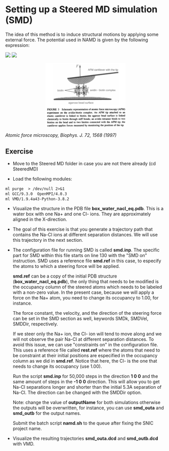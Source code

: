 # Setting up a Steered MD simulation (SMD) 

The idea of this method is to induce structural motions by applying some external force. The
potential used in NAMD is given by the following expression:


<img src="https://render.githubusercontent.com/render/math?math=e^{i \pi} = -1">
<img src="https://render.githubusercontent.com/render/math?math=U(r_1,r_2,...,t) = \frac{1}{2} k \left [ vt \right ]">


<p align="center">
<img src="./img/afm.png" width=50%>

<em> Atomic force microscopy, Biophys. J. 72, 1568 (1997)</em>
</p>

## Exercise

* Move to the Steered MD folder in case you are not there already (cd SteeredMD)

* Load the following modules:

```
ml purge  > /dev/null 2>&1
ml GCC/9.3.0  OpenMPI/4.0.3
ml VMD/1.9.4a43-Python-3.8.2
```

* Visualize the structure in the PDB file **box_water_nacl_eq.pdb**. This is a water box
  with one Na+ and one Cl- ions. They are approximately aligned in the X-direction.

* The goal of this exercise is that you generate a trajectory path that contains the
  Na-Cl ions at different separation distances. We will use this trajectory in the next
  section.

* The configuration file for running SMD is called **smd.inp**. The specific part for SMD
  within this file starts on line 130 with the "SMD on" instruction. SMD uses a reference file
  **smd.ref** in this case, to especify the atoms to which a steering force will be applied.

  **smd.ref** can be a copy of the initial PDB structure (**box_water_nacl_eq.pdb**),
  the only thing that needs to be modified is the occupancy column of the steered atoms
  which needs to be labeled with a non-zero value. In the present case, because we will
  apply a force on the Na+ atom, you need to change its occupancy to 1.00, for instance.

  The force constant, the velocity, and the direction of the steering force can be set in the
  SMD section as well, keywords SMDk, SMDVel, SMDDir, respectively.

  If we steer only the Na+ ion, the Cl- ion will tend to move along and we will not observe the pair
  Na-Cl at different separation distances. To avoid this issue, we can use "constraints on"
  in the configuration file. This uses a reference file called **rest.ref** where the atoms
  that need to be constraint at their initial positions are especified in the occupancy 
  column as we did in **smd.ref**. Notice that here, the Cl- is the one that needs to change
  its occupancy (use 1.00).

  Run the script **smd.inp** for 50,000 steps in the direction **1 0 0** and the same amount of
  steps in the **-1 0 0** direction. This will allow you to get Na-Cl separations longer and 
  shorter than the initial 5.3A separation of Na-Cl. The direction can be changed with the
  SMDDir option.
   
  Note: change the value of **outputName** for both simulations otherwise the outputs will be
  overwritten, for instance, you can use **smd_outa** and **smd_outb** for the output names.

  Submit the batch script **namd.sh** to the queue after fixing the SNIC project name.

* Visualize the resulting trajectories **smd_outa.dcd** and **smd_outb.dcd** with VMD.
